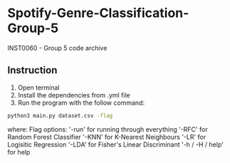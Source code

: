 # Spotify-Genre-Classification-Group-5
INST0060 - Group 5 code archive

## Instruction
1. Open terminal
2. Install the dependencies from .yml file
3. Run the program with the follow command:

```bash
python3 main.py dataset.csv -flag 
```
where: 
Flag options: 
        '-run' for running through everything
        '-RFC' for Random Forest Classifier
        '-KNN' for K-Nearest Neighbours
        '-LR' for Logisitic Regression
        '-LDA' for Fisher's Linear Discriminant
        '-h / -H / help' for help
